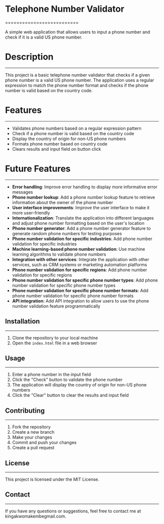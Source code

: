 
# Telephone Number Validator
==========================

A simple web application that allows users to input a phone number and check if it is a valid US phone number.

# Description
---------------

This project is a basic telephone number validator that checks if a given phone number is a valid US phone number. The application uses a regular expression to match the phone number format and checks if the phone number is valid based on the country code.

# Features
------------

* Validates phone numbers based on a regular expression pattern
* Check if a phone number is valid based on the country code
* Display the country of origin for non-US phone numbers
* Formats phone number based on country code
*  Clears results and input field on button click

# Future Features
-----------------

* **Error handling**: Improve error handling to display more informative error messages
* **Phone number lookup**: Add a phone number lookup feature to retrieve information about the owner of the phone number
* **User interface improvements**: Improve the user interface to make it more user-friendly
* **Internationalization**: Translate the application into different languages and adjust phone number formatting based on the user's location
* **Phone number generator**: Add a phone number generator feature to generate random phone numbers for testing purposes
* **Phone number validation for specific industries**: Add phone number validation for specific industries
* **Machine learning-based phone number validation**: Use machine learning algorithms to validate phone numbers
* **Integration with other services**: Integrate the application with other services, such as CRM systems or marketing automation platforms
* **Phone number validation for specific regions**: Add phone number validation for specific regions
* **Phone number validation for specific phone number types**: Add phone number validation for specific phone number types
* **Phone number validation for specific phone number formats**: Add phone number validation for specific phone number formats
* **API integration**: Add API integration to allow users to use the phone number validation feature programmatically

## Installation
------------

1. Clone the repository to your local machine
2. Open the `index.html` file in a web browser

## Usage
-----

1. Enter a phone number in the input field
2. Click the "Check" button to validate the phone number
3. The application will display the country of origin for non-US phone numbers
4. Click the "Clear" button to clear the results and input field

## Contributing
------------

1. Fork the repository
2. Create a new branch
3. Make your changes
4. Commit and push your changes
5. Create a pull request

## License
-------

This project is licensed under the MIT License.

## Contact
-------

If you have any questions or suggestions, feel free to contact me at kingakwomakembegmail.com.
